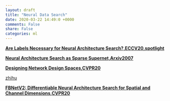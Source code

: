 ```yaml
---
layout: draft
title: "Neural Data Search"
date: 2020-03-22 14:49:0 +0000
comments: False
share: False
categories: ml
---
```



**[Are Labels Necessary for Neural Architecture Search?,ECCV20,spotlight](https://arxiv.org/pdf/2003.12056.pdf)**



**[Neural Architecture Search as Sparse Supernet,Arxiv2007](https://arxiv.org/pdf/2007.16112.pdf)**


**[Designing Network Design Spaces,CVPR20](https://arxiv.org/pdf/2003.13678.pdf)**

[zhihu](https://www.zhihu.com/question/384255803)

**[FBNetV2: Differentiable Neural Architecture Search for Spatial and Channel Dimensions,CVPR20](https://arxiv.org/pdf/2004.05565.pdf)**


